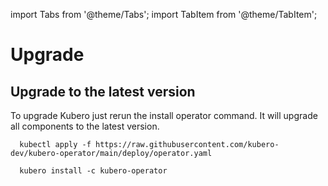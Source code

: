 import Tabs from '@theme/Tabs';
import TabItem from '@theme/TabItem';


# Upgrade

## Upgrade to the latest version

To upgrade Kubero just rerun the install operator command. It will upgrade all components to the latest version.

<Tabs groupId="install-strategy">
  <TabItem value="kubectl" label="kubectl">

      kubectl apply -f https://raw.githubusercontent.com/kubero-dev/kubero-operator/main/deploy/operator.yaml
  </TabItem>
  <TabItem value="cli" label="Kubero CLI">

      kubero install -c kubero-operator
  </TabItem>
</Tabs>